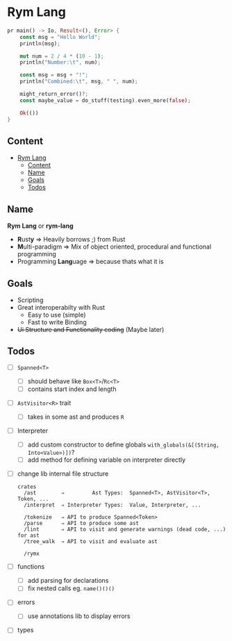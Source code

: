 # Rym Lang

```rust
pr main() -> Io, Result<(), Error> {
	const msg = "Hello World";
	println(msg);

	mut num = 2 / 4 * (10 - 1);
	println("Number:\t", num);

	const msg = msg + "!";
	println("Combined:\t", msg, " ", num);

	might_return_error()?;
	const maybe_value = do_stuff(testing).even_more(false);

	Ok(())
}
```

## Content

- [Rym Lang](#rym-lang)
	- [Content](#content)
	- [Name](#name)
	- [Goals](#goals)
	- [Todos](#todos)

## Name

**Rym Lang** or **rym-lang**

- **R**ust**y** ⇒ Heavily borrows ;) from Rust
- **M**ulti-paradigm ⇒ Mix of object oriented, procedural and functional programming
- Programming **Lang**uage ⇒ because thats what it is

## Goals

- Scripting
- Great interoperabilty with Rust
  - Easy to use (simple)
  - Fast to write Binding
- ~~Ui Structure and Functionality coding~~ (Maybe later)

## Todos

- [ ] `Spanned<T>`
  - [ ] should behave like `Box<T>`/`Rc<T>`
  - [ ] contains start index and length
- [ ] `AstVisitor<R>` trait
  - [ ] takes in some ast and produces `R`
- [ ] Interpreter
  - [ ] add custom constructor to define globals `with_globals(&[(String, Into<Value>)])`?
  - [ ] add method for defining variable on interpreter directly
- [ ] change lib internal file structure

  ```
  crates
  	/ast        ⇒         Ast Types:  Spanned<T>, AstVisitor<T>, Token, ...
  	/interpret  ⇒ Interpreter Types:  Value, Interpreter, ...

  	/tokenize   ⇒ API to produce Spanned<Token>
  	/parse      ⇒ API to produce some ast
  	/lint       ⇒ API to visit and generate warnings (dead code, ...) for ast
  	/tree_walk  ⇒ API to visit and evaluate ast

  	/rymx
  ```

- [ ] functions
  - [ ] add parsing for declarations
  - [ ] fix nested calls eg. `name()()()`
- [ ] errors
  - [ ] use annotations lib to display errors
- [ ] types
